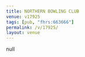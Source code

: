 ```yaml
---
title: NORTHERN BOWLING CLUB
venue: v17925
tags: [pub, "fhrs:663666"]
permalink: /v/17925/
layout: venue
---
```

null